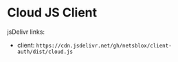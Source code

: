 # Cloud JS Client

jsDelivr links:

- client: `https://cdn.jsdelivr.net/gh/netsblox/client-auth/dist/cloud.js`
